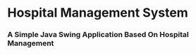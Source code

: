 # Hospital Management System

<h3>A Simple Java Swing Application Based On Hospital Management</h3>
